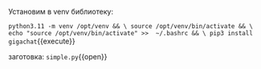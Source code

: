Установим в venv библиотеку: 

`python3.11 -m venv /opt/venv && \
    source /opt/venv/bin/activate && \
    echo "source /opt/venv/bin/activate" >>  ~/.bashrc && \
    pip3 install gigachat`{{execute}}

заготовка:
`simple.py`{{open}}

